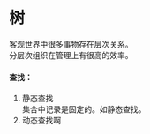 # 树

客观世界中很多事物存在层次关系。  
分层次组织在管理上有很高的效率。

#### 查找：
<ol>
<li>静态查找</li>
集合中记录是固定的。如静态查找。
<li>动态查找啊</li>
</ol>
